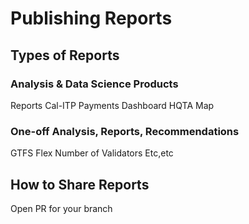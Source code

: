 # Publishing Reports
## Types of Reports
### Analysis & Data Science Products
Reports Cal-ITP
Payments Dashboard
HQTA Map
### One-off Analysis, Reports, Recommendations
GTFS Flex
Number of Validators
Etc,etc
## How to Share Reports
Open PR for your branch
